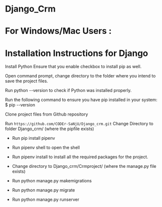 # Django_Crm
# For Windows/Mac Users :
# Installation Instructions for Django
Install Python Ensure that you enable checkbox to install pip as well.

Open command prompt, change directory to the folder where you intend to save the project files.

Run python --version to check if Python was installed properly.

Run the following command to ensure you have pip installed in your system: $ pip --version

Clone project files from Github repository

Run `https://github.com/CODEr-SaNjU/Django_crm.git`
Change Directory to folder Django_crm/ (where the pipfile exists)

* Run pip install pipenv
* Run pipenv shell to open the shell
* Run pipenv install to install all the required packages for the project.
* Change directory to Django_crm/Crmproject/ (where the manage.py file exists)


* Run python manage.py makemigrations
* Run python manage.py migrate

* Run python manage.py runserver



